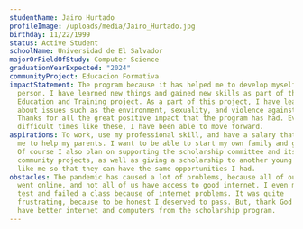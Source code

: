 ```yaml
---
studentName: Jairo Hurtado
profileImage: /uploads/media/Jairo_Hurtado.jpg
birthday: 11/22/1999
status: Active Student
schoolName: Universidad de El Salvador
majorOrFieldOfStudy: Computer Science
graduationYearExpected: "2024"
communityProject: Educacion Formativa
impactStatement: The program because it has helped me to develop myself as a
  person. I have learned new things and gained new skills as part of the
  Education and Training project. As a part of this project, I have learned
  about issues such as the environment, sexuality, and violence against women.
  Thanks for all the great positive impact that the program has had. Even in
  difficult times like these, I have been able to move forward.
aspirations: To work, use my professional skill, and have a salary that allows
  me to help my parents. I want to be able to start my own family and get a car.
  Of course I also plan on supporting the scholarship committee and its
  community projects, as well as giving a scholarship to another young person
  like me so that they can have the same opportunities I had.
obstacles: The pandemic has caused a lot of problems, because all of our classes
  went online, and not all of us have access to good internet. I even missed a
  test and failed a class because of internet problems. It was quite
  frustrating, because to be honest I deserved to pass. But, thank God now we
  have better internet and computers from the scholarship program.
---
```

